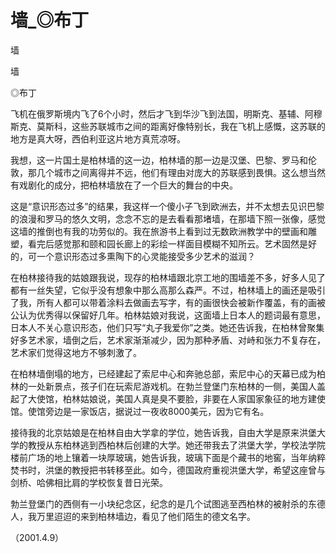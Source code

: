 # 墙_◎布丁

墙

墙

◎布丁

飞机在俄罗斯境内飞了6个小时，然后才飞到华沙飞到法国，明斯克、基辅、阿穆斯克、莫斯科，这些苏联城市之间的距离好像特别长，我在飞机上感慨，这苏联的地方是真大呀，西伯利亚这片地方真荒凉呀。

我想，这一片国土是柏林墙的这一边，柏林墙的那一边是汉堡、巴黎、罗马和伦敦，那几个城市之间离得并不远，他们有理由对庞大的苏联感到畏惧。这么想当然有戏剧化的成分，把柏林墙放在了一个巨大的舞台的中央。

这是“意识形态过多”的结果，我这样一个傻小子飞到欧洲去，并不太想去见识巴黎的浪漫和罗马的悠久文明，念念不忘的是去看看那堵墙，在那墙下照一张像，感觉这墙的推倒也有我的功劳似的。我在旅游书上看到过无数欧洲教学中的壁画和雕塑，看完后感觉那和颐和园长廊上的彩绘一样面目模糊不知所云。艺术固然是好的，可一个意识形态过多熏陶下的心灵能接受多少艺术的滋润？

在柏林接待我的姑娘跟我说，现存的柏林墙跟北京工地的围墙差不多，好多人见了都有一丝失望，它似乎没有想象中那么高那么森严。不过，柏林墙上的画还是吸引了我，所有人都可以带着涂料去做画去写字，有的画很快会被新作覆盖，有的画被公认为优秀得以保留好几年。柏林姑娘对我说，这面墙上日本人的题词最有意思，日本人不关心意识形态，他们只写“丸子我爱你”之类。她还告诉我，在柏林曾聚集好多艺术家，墙倒之后，艺术家渐渐减少，因为那种矛盾、对峙和张力不复存在，艺术家们觉得这地方不够刺激了。

在柏林墙倒塌的地方，已经建起了索尼中心和奔驰总部，索尼中心的天幕已成为柏林的一处新景点，孩子们在玩索尼游戏机。在勃兰登堡门东柏林的一侧，美国人盖起了大使馆，柏林姑娘说，美国人真是臭不要脸，非要在人家国家象征的地方建使馆。使馆旁边是一家饭店，据说过一夜收8000美元，因为它有名。

接待我的北京姑娘是在柏林自由大学拿的学位，她告诉我，自由大学是原来洪堡大学的教授从东柏林逃到西柏林后创建的大学。她还带我去了洪堡大学，学校法学院楼前广场的地上镶着一块厚玻璃，她告诉我，玻璃下面是个藏书的地窖，当年纳粹焚书时，洪堡的教授把书转移至此。如今，德国政府重视洪堡大学，希望这座曾与剑桥、哈佛相比肩的学校恢复昔日光荣。

勃兰登堡门的西侧有一小块纪念区，纪念的是几个试图逃至西柏林的被射杀的东德人，我万里迢迢的来到柏林墙边，看见了他们陌生的德文名字。

（2001.4.9）